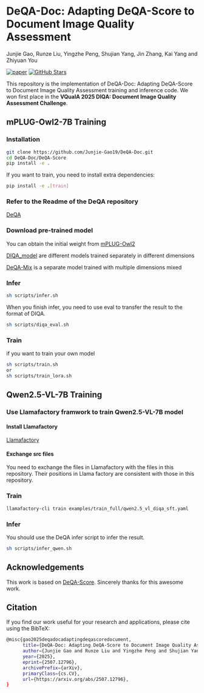 # DeQA-Doc: Adapting DeQA-Score to Document Image Quality Assessment

Junjie Gao, Runze Liu, Yingzhe Peng, Shujian Yang, Jin Zhang, Kai Yang and Zhiyuan You

[![paper](https://img.shields.io/badge/arXiv-Paper-green.svg)](https://arxiv.org/abs/2507.12796)
[![GitHub Stars](https://img.shields.io/github/stars/Junjie-Gao19/DeQA-Doc?style=social)](https://github.com/Junjie-Gao19/DeQA-Doc)

This repository is the implementation of DeQA-Doc: Adapting DeQA-Score to Document Image Quality Assessment training and inference code. We won first place in the **VQualA 2025 DIQA: Document Image Quality Assessment Challenge**.

## mPLUG-Owl2-7B Training 
### Installation
```bash
git clone https://github.com/Junjie-Gao19/DeQA-Doc.git
cd DeQA-Doc/DeQA-Score
pip install -e .
```
If you want to train, you need to install extra dependencies:
```bash
pip install -e .[train]
```
### Refer to the Readme of the DeQA repository
[DeQA](https://github.com/zhiyuanyou/DeQA-Score)

### Download pre-trained model
You can obtain the initial weight from [mPLUG-Owl2](https://huggingface.co/MAGAer13/mplug-owl2-llama2-7b)


[DIQA_model](https://www.modelscope.cn/models/zhalala/DeQA-Doc/summary) are different models trained separately in different dimensions

[DeQA-Mix](https://www.modelscope.cn/models/zhalala/DeQA-Doc-Mix/summary) is a separate model trained with multiple dimensions mixed

### Infer
```bash
sh scripts/infer.sh
```
When you finish infer, you need to use eval to transfer the result to the format of DIQA.
```bash
sh scripts/diqa_eval.sh
```
### Train
if you want to train your own model
```bash
sh scripts/train.sh 
or
sh scripts/train_lora.sh
```

## Qwen2.5-VL-7B Training
### Use Llamafactory framwork to train Qwen2.5-VL-7B model
#### Install Llamafactory
[Llamafactory](https://github.com/hiyouga/LLaMA-Factory)
#### Exchange src files
You need to exchange the files in Llamafactory with the files in this repository.
Their positions in Llama factory are consistent with those in this repository.
### Train
```bash
llamafactory-cli train examples/train_full/qwen2.5_vl_diqa_sft.yaml
```
### Infer
You should use the DeQA infer script to infer the result.
```bash
sh scripts/infer_qwen.sh
```

## Acknowledgements
This work is based on [DeQA-Score](https://github.com/zhiyuanyou/DeQA-Score). Sincerely thanks for this awesome work.

## Citation
If you find our work useful for your research and applications, please cite using the BibTeX:
```bash
@misc{gao2025deqadocadaptingdeqascoredocument,
      title={DeQA-Doc: Adapting DeQA-Score to Document Image Quality Assessment}, 
      author={Junjie Gao and Runze Liu and Yingzhe Peng and Shujian Yang and Jin Zhang and Kai Yang and Zhiyuan You},
      year={2025},
      eprint={2507.12796},
      archivePrefix={arXiv},
      primaryClass={cs.CV},
      url={https://arxiv.org/abs/2507.12796}, 
}
```
